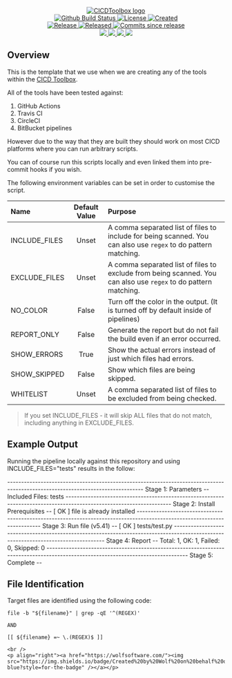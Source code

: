 <!-- markdownlint-disable -->
<p align="center">
    <a href="https://github.com/CICDToolbox/">
        <img src="https://cdn.wolfsoftware.com/assets/images/github/organisations/cicdtoolbox/black-and-white-circle-256.png" alt="CICDToolbox logo" />
    </a>
    <br />
    <a href="https://github.com/CICDToolbox/template/actions/workflows/cicd.yml">
        <img src="https://img.shields.io/github/actions/workflow/status/CICDToolbox/template/cicd.yml?branch=master&label=build%20status&style=for-the-badge" alt="Github Build Status" />
    </a>
    <a href="https://github.com/CICDToolbox/template/blob/master/LICENSE.md">
        <img src="https://img.shields.io/github/license/CICDToolbox/template?color=blue&label=License&style=for-the-badge" alt="License">
    </a>
    <a href="https://github.com/CICDToolbox/template">
        <img src="https://img.shields.io/github/created-at/CICDToolbox/template?color=blue&label=Created&style=for-the-badge" alt="Created">
    </a>
    <br />
    <a href="https://github.com/CICDToolbox/template/releases/latest">
        <img src="https://img.shields.io/github/v/release/CICDToolbox/template?color=blue&label=Latest%20Release&style=for-the-badge" alt="Release">
    </a>
    <a href="https://github.com/CICDToolbox/template/releases/latest">
        <img src="https://img.shields.io/github/release-date/CICDToolbox/template?color=blue&label=Released&style=for-the-badge" alt="Released">
    </a>
    <a href="https://github.com/CICDToolbox/template/releases/latest">
        <img src="https://img.shields.io/github/commits-since/CICDToolbox/template/latest.svg?color=blue&style=for-the-badge" alt="Commits since release">
    </a>
    <br />
    <a href="https://github.com/CICDToolbox/template/blob/master/.github/CODE_OF_CONDUCT.md">
        <img src="https://img.shields.io/badge/Code%20of%20Conduct-blue?style=for-the-badge" />
    </a>
    <a href="https://github.com/CICDToolbox/template/blob/master/.github/CONTRIBUTING.md">
        <img src="https://img.shields.io/badge/Contributing-blue?style=for-the-badge" />
    </a>
    <a href="https://github.com/CICDToolbox/template/blob/master/.github/SECURITY.md">
        <img src="https://img.shields.io/badge/Report%20Security%20Concern-blue?style=for-the-badge" />
    </a>
    <a href="https://github.com/CICDToolbox/template/issues">
        <img src="https://img.shields.io/badge/Get%20Support-blue?style=for-the-badge" />
    </a>
</p>

## Overview

This is the template that we use when we are creating any of the tools within the [CICD Toolbox](https://github.com/CICDToolbox). 

All of the tools have been tested against:

1. GitHub Actions
2. Travis CI
3. CircleCI
4. BitBucket pipelines

However due to the way that they are built they should work on most CICD platforms where you can run arbitrary scripts.

You can of course run this scripts locally and even linked them into pre-commit hooks if you wish.

The following environment variables can be set in order to customise the script.

| Name          | Default Value  | Purpose                                                                                                                                                                         |
| :------------ | :------------: | :------------------------------------------------------------------------------------------------------------------------------------------------------------------------------ |
| INCLUDE_FILES | Unset          | A comma separated list of files to include for being scanned. You can also use `regex` to do pattern matching.                                                                  |
| EXCLUDE_FILES | Unset          | A comma separated list of files to exclude from being scanned. You can also use `regex` to do pattern matching.                                                                 |
| NO_COLOR      | False          | Turn off the color in the output. (It is turned off by default inside of pipelines)                                                                                             |
| REPORT_ONLY   | False          | Generate the report but do not fail the build even if an error occurred.                                                                                                        |
| SHOW_ERRORS   | True           | Show the actual errors instead of just which files had errors.                                                                                                                  |
| SHOW_SKIPPED  | False          | Show which files are being skipped.                                                                                                                                             |
| WHITELIST     | Unset          | A comma separated list of files to be excluded from being checked.                                                                                                              |

> If you set INCLUDE_FILES - it will skip ALL files that do not match, including anything in EXCLUDE_FILES.

## Example Output

Running the pipeline locally against this repository and using INCLUDE_FILES="tests" results in the follow:

------------------------------------------------------------------------------------------------------------------------------- Stage 1: Parameters --
 Included Files: tests
-------------------------------------------------------------------------------------------------------------------- Stage 2: Install Prerequisites --
 [  OK  ] file is already installed
------------------------------------------------------------------------------------------------------------------------- Stage 3: Run file (v5.41) --
 [  OK  ] tests/test.py
----------------------------------------------------------------------------------------------------------------------------------- Stage 4: Report --
 Total: 1, OK: 1, Failed: 0, Skipped: 0
--------------------------------------------------------------------------------------------------------------------------------- Stage 5: Complete --

## File Identification

Target files are identified using the following code:

```shell
file -b "${filename}" | grep -qE '^(REGEX)'

AND

[[ ${filename} =~ \.(REGEX)$ ]]

<br />
<p align="right"><a href="https://wolfsoftware.com/"><img src="https://img.shields.io/badge/Created%20by%20Wolf%20on%20behalf%20of%20Wolf%20Software-blue?style=for-the-badge" /></a></p>
